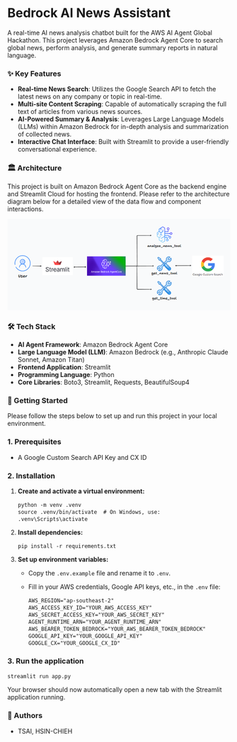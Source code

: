 # Bedrock AI News Assistant

A real-time AI news analysis chatbot built for the AWS AI Agent Global Hackathon. This project leverages Amazon Bedrock Agent Core to search global news, perform analysis, and generate summary reports in natural language.

### ✨ Key Features

- **Real-time News Search**: Utilizes the Google Search API to fetch the latest news on any company or topic in real-time.
- **Multi-site Content Scraping**: Capable of automatically scraping the full text of articles from various news sources.
- **AI-Powered Summary & Analysis**: Leverages Large Language Models (LLMs) within Amazon Bedrock for in-depth analysis and summarization of collected news.
- **Interactive Chat Interface**: Built with Streamlit to provide a user-friendly conversational experience.

### 🏛️ Architecture

This project is built on Amazon Bedrock Agent Core as the backend engine and Streamlit Cloud for hosting the frontend. Please refer to the architecture diagram below for a detailed view of the data flow and component interactions.

![Architecture Diagram](https://raw.githubusercontent.com/SHARKy-0/Bedrock-AI-News-Assistant/main/architecture.png)

### 🛠️ Tech Stack

- **AI Agent Framework**: Amazon Bedrock Agent Core
- **Large Language Model (LLM)**: Amazon Bedrock (e.g., Anthropic Claude Sonnet, Amazon Titan)
- **Frontend Application**: Streamlit
- **Programming Language**: Python
- **Core Libraries**: Boto3, Streamlit, Requests, BeautifulSoup4

### 🚀 Getting Started

Please follow the steps below to set up and run this project in your local environment.

### **1. Prerequisites**

- A Google Custom Search API Key and CX ID

### **2. Installation**

1. **Create and activate a virtual environment:**
    
    ```
    python -m venv .venv
    source .venv/bin/activate  # On Windows, use: .venv\Scripts\activate
    ```
    
2. **Install dependencies:**
    
    ```
    pip install -r requirements.txt
    ```
    
3. **Set up environment variables:**
    - Copy the `.env.example` file and rename it to `.env`.
    - Fill in your AWS credentials, Google API keys, etc., in the `.env` file:
        
        ```
        AWS_REGION="ap-southeast-2"
        AWS_ACCESS_KEY_ID="YOUR_AWS_ACCESS_KEY"
        AWS_SECRET_ACCESS_KEY="YOUR_AWS_SECRET_KEY"
        AGENT_RUNTIME_ARN="YOUR_AGENT_RUNTIME_ARN"
        AWS_BEARER_TOKEN_BEDROCK="YOUR_AWS_BEARER_TOKEN_BEDROCK"
        GOOGLE_API_KEY="YOUR_GOOGLE_API_KEY"
        GOOGLE_CX="YOUR_GOOGLE_CX_ID"
        ```
        

### **3. Run the application**

```
streamlit run app.py
```

Your browser should now automatically open a new tab with the Streamlit application running.

### 👥 Authors

- TSAI, HSIN-CHIEH